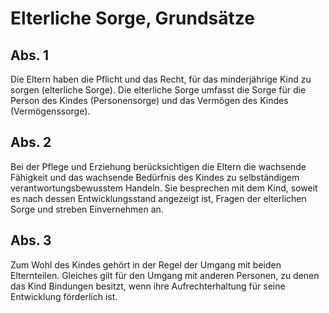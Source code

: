 # Elterliche Sorge, Grundsätze



## Abs. 1

 Die Eltern haben die Pflicht und das Recht, für das minderjährige Kind zu sorgen (elterliche Sorge). Die elterliche Sorge umfasst die Sorge für die Person des Kindes (Personensorge) und das Vermögen des Kindes (Vermögenssorge).

## Abs. 2

 Bei der Pflege und Erziehung berücksichtigen die Eltern die wachsende Fähigkeit und das wachsende Bedürfnis des Kindes zu selbständigem verantwortungsbewusstem Handeln. Sie besprechen mit dem Kind, soweit es nach dessen Entwicklungsstand angezeigt ist, Fragen der elterlichen Sorge und streben Einvernehmen an.

## Abs. 3

 Zum Wohl des Kindes gehört in der Regel der Umgang mit beiden Elternteilen. Gleiches gilt für den Umgang mit anderen Personen, zu denen das Kind Bindungen besitzt, wenn ihre Aufrechterhaltung für seine Entwicklung förderlich ist. 

